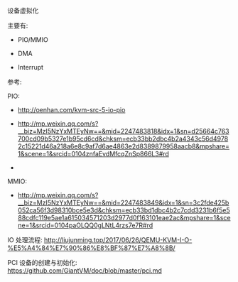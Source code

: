 设备虚拟化

主要有:

- PIO/MMIO

- DMA

- Interrupt

参考:

PIO:

- http://oenhan.com/kvm-src-5-io-pio

- http://mp.weixin.qq.com/s?__biz=MzI5NzYxMTEyNw==&mid=2247483818&idx=1&sn=d25664c763700cd09b5327e1b95cd6cd&chksm=ecb33bb2dbc4b2a4343c56d49782c15221d46a218a6e8c9af7d6ae4863e2d8389879958aacb8&mpshare=1&scene=1&srcid=0104znfaEvdMfcqZnSp866L3#rd
-

MMIO:

- http://mp.weixin.qq.com/s?__biz=MzI5NzYxMTEyNw==&mid=2247483849&idx=1&sn=3c2fde425b052ca56f3d98310bce5e3d&chksm=ecb33bd1dbc4b2c7cdd3231b6f5e588cdfc119e5ae1a615034571203d2977d0f163101eae2ac&mpshare=1&scene=1&srcid=0104paOLQQ0gLNtL4rzs7e7R#rd


IO 处理流程: http://liujunming.top/2017/06/26/QEMU-KVM-I-O-%E5%A4%84%E7%90%86%E8%BF%87%E7%A8%8B/


PCI 设备的创建与初始化: https://github.com/GiantVM/doc/blob/master/pci.md